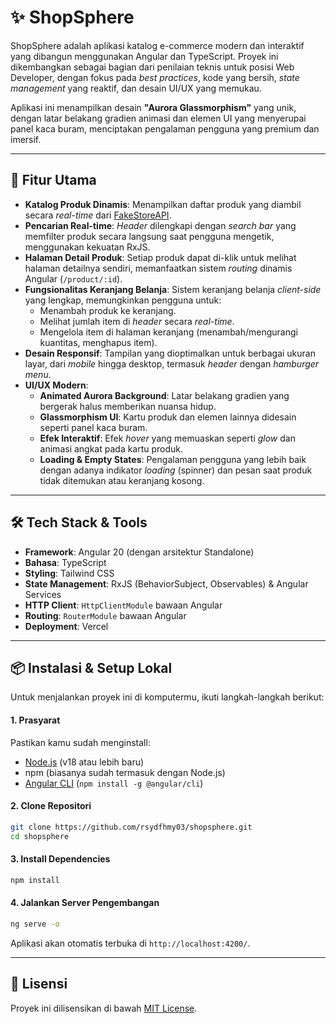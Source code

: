 # ✨ ShopSphere

ShopSphere adalah aplikasi katalog e-commerce modern dan interaktif yang dibangun menggunakan Angular dan TypeScript. Proyek ini dikembangkan sebagai bagian dari penilaian teknis untuk posisi Web Developer, dengan fokus pada *best practices*, kode yang bersih, *state management* yang reaktif, dan desain UI/UX yang memukau.

Aplikasi ini menampilkan desain **"Aurora Glassmorphism"** yang unik, dengan latar belakang gradien animasi dan elemen UI yang menyerupai panel kaca buram, menciptakan pengalaman pengguna yang premium dan imersif.

-----

## 🌟 Fitur Utama

  - **Katalog Produk Dinamis**: Menampilkan daftar produk yang diambil secara *real-time* dari [FakeStoreAPI](https://fakestoreapi.com/).
  - **Pencarian Real-time**: *Header* dilengkapi dengan *search bar* yang memfilter produk secara langsung saat pengguna mengetik, menggunakan kekuatan RxJS.
  - **Halaman Detail Produk**: Setiap produk dapat di-klik untuk melihat halaman detailnya sendiri, memanfaatkan sistem *routing* dinamis Angular (`/product/:id`).
  - **Fungsionalitas Keranjang Belanja**: Sistem keranjang belanja *client-side* yang lengkap, memungkinkan pengguna untuk:
      - Menambah produk ke keranjang.
      - Melihat jumlah item di *header* secara *real-time*.
      - Mengelola item di halaman keranjang (menambah/mengurangi kuantitas, menghapus item).
  - **Desain Responsif**: Tampilan yang dioptimalkan untuk berbagai ukuran layar, dari *mobile* hingga desktop, termasuk *header* dengan *hamburger menu*.
  - **UI/UX Modern**:
      - **Animated Aurora Background**: Latar belakang gradien yang bergerak halus memberikan nuansa hidup.
      - **Glassmorphism UI**: Kartu produk dan elemen lainnya didesain seperti panel kaca buram.
      - **Efek Interaktif**: Efek *hover* yang memuaskan seperti *glow* dan animasi angkat pada kartu produk.
      - **Loading & Empty States**: Pengalaman pengguna yang lebih baik dengan adanya indikator *loading* (spinner) dan pesan saat produk tidak ditemukan atau keranjang kosong.

-----

## 🛠️ Tech Stack & Tools

  - **Framework**: Angular 20 (dengan arsitektur Standalone)
  - **Bahasa**: TypeScript
  - **Styling**: Tailwind CSS
  - **State Management**: RxJS (BehaviorSubject, Observables) & Angular Services
  - **HTTP Client**: `HttpClientModule` bawaan Angular
  - **Routing**: `RouterModule` bawaan Angular
  - **Deployment**: Vercel

-----

## 📦 Instalasi & Setup Lokal

Untuk menjalankan proyek ini di komputermu, ikuti langkah-langkah berikut:

#### 1\. Prasyarat

Pastikan kamu sudah menginstall:

  - [Node.js](https://nodejs.org/) (v18 atau lebih baru)
  - npm (biasanya sudah termasuk dengan Node.js)
  - [Angular CLI](https://angular.io/cli) (`npm install -g @angular/cli`)

#### 2\. Clone Repositori

```bash
git clone https://github.com/rsydfhmy03/shopsphere.git
cd shopsphere
```

#### 3\. Install Dependencies

```bash
npm install
```

#### 4\. Jalankan Server Pengembangan

```bash
ng serve -o
```

Aplikasi akan otomatis terbuka di `http://localhost:4200/`.

-----

## 📜 Lisensi

Proyek ini dilisensikan di bawah [MIT License](https://www.google.com/search?q=LICENSE).
